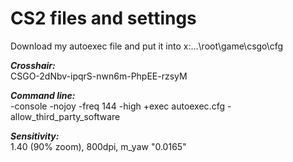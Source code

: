 # CS2 files and settings
Download my autoexec file and put it into x:\...\root\game\csgo\cfg


***Crosshair:***                   
CSGO-2dNbv-ipqrS-nwn6m-PhpEE-rzsyM


***Command line:***                
-console -nojoy -freq 144 -high +exec autoexec.cfg -allow_third_party_software


***Sensitivity:***                 
1.40 (90% zoom), 800dpi, m_yaw "0.0165"
